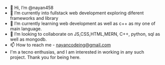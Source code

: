 - 👋 Hi, I’m @nayan458
- 👀 I’m currently into fullstack web development exploring diferent frameworks and library
- 🌱 I’m currently learning web development as well as c++ as my one of main language.
- 💞️ I’m looking to collaborate on JS,CSS,HTML,MERN, C++, python, sql as well as mongodb.
- 📫 How to reach me - nayancodeing@gmail.com
- I'm a tecno enthusias, and I am interested in working in any such project.
Thank you for being here.


